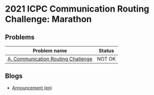 # 2021 ICPC Communication Routing Challenge: Marathon

## Problems

|Problem name|Status|
|------------|---------|
| [A. Communication Routing Challenge](problems/A._Communication_Routing_Challenge.md)|NOT OK|
## Blogs

- [Announcement (en)](blogs/Announcement_(en).md)
